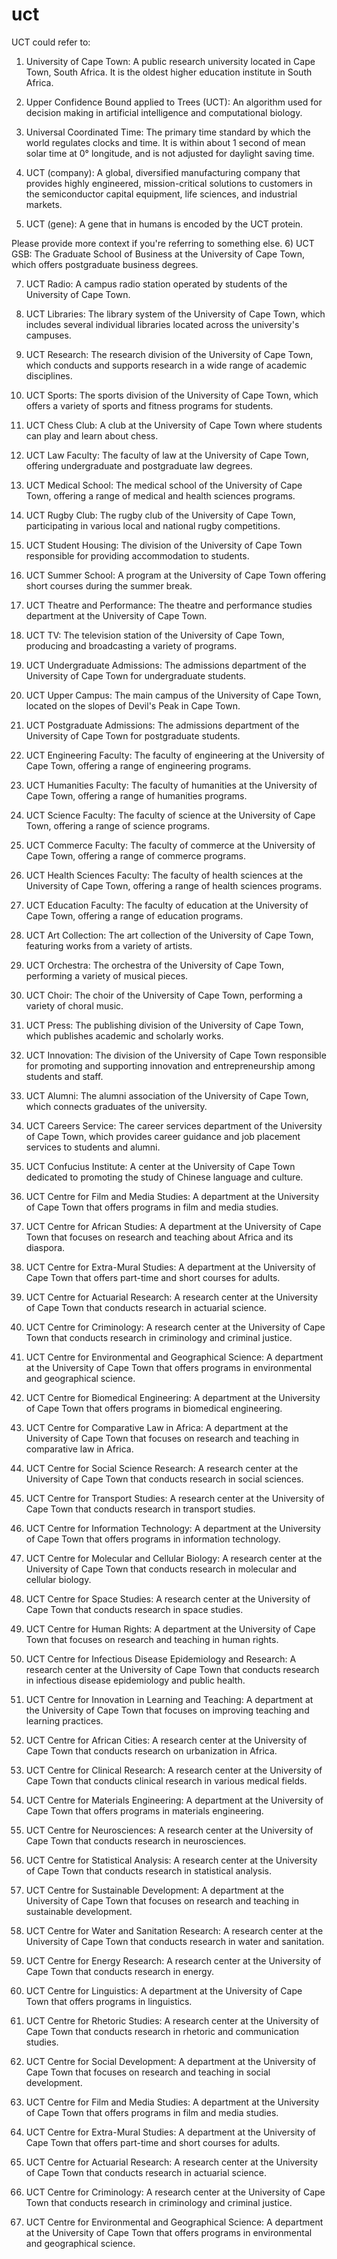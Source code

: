 # uct

UCT could refer to:

1) University of Cape Town: A public research university located in Cape Town, South Africa. It is the oldest higher education institute in South Africa.

2) Upper Confidence Bound applied to Trees (UCT): An algorithm used for decision making in artificial intelligence and computational biology.

3) Universal Coordinated Time: The primary time standard by which the world regulates clocks and time. It is within about 1 second of mean solar time at 0° longitude, and is not adjusted for daylight saving time.

4) UCT (company): A global, diversified manufacturing company that provides highly engineered, mission-critical solutions to customers in the semiconductor capital equipment, life sciences, and industrial markets.

5) UCT (gene): A gene that in humans is encoded by the UCT protein.

Please provide more context if you're referring to something else.
6) UCT GSB: The Graduate School of Business at the University of Cape Town, which offers postgraduate business degrees.

7) UCT Radio: A campus radio station operated by students of the University of Cape Town.

8) UCT Libraries: The library system of the University of Cape Town, which includes several individual libraries located across the university's campuses.

9) UCT Research: The research division of the University of Cape Town, which conducts and supports research in a wide range of academic disciplines.

10) UCT Sports: The sports division of the University of Cape Town, which offers a variety of sports and fitness programs for students.
11) UCT Chess Club: A club at the University of Cape Town where students can play and learn about chess.

12) UCT Law Faculty: The faculty of law at the University of Cape Town, offering undergraduate and postgraduate law degrees.

13) UCT Medical School: The medical school of the University of Cape Town, offering a range of medical and health sciences programs.

14) UCT Rugby Club: The rugby club of the University of Cape Town, participating in various local and national rugby competitions.

15) UCT Student Housing: The division of the University of Cape Town responsible for providing accommodation to students.

16) UCT Summer School: A program at the University of Cape Town offering short courses during the summer break.

17) UCT Theatre and Performance: The theatre and performance studies department at the University of Cape Town.

18) UCT TV: The television station of the University of Cape Town, producing and broadcasting a variety of programs.

19) UCT Undergraduate Admissions: The admissions department of the University of Cape Town for undergraduate students.

20) UCT Upper Campus: The main campus of the University of Cape Town, located on the slopes of Devil's Peak in Cape Town.
21) UCT Postgraduate Admissions: The admissions department of the University of Cape Town for postgraduate students.

22) UCT Engineering Faculty: The faculty of engineering at the University of Cape Town, offering a range of engineering programs.

23) UCT Humanities Faculty: The faculty of humanities at the University of Cape Town, offering a range of humanities programs.

24) UCT Science Faculty: The faculty of science at the University of Cape Town, offering a range of science programs.

25) UCT Commerce Faculty: The faculty of commerce at the University of Cape Town, offering a range of commerce programs.

26) UCT Health Sciences Faculty: The faculty of health sciences at the University of Cape Town, offering a range of health sciences programs.

27) UCT Education Faculty: The faculty of education at the University of Cape Town, offering a range of education programs.

28) UCT Art Collection: The art collection of the University of Cape Town, featuring works from a variety of artists.

29) UCT Orchestra: The orchestra of the University of Cape Town, performing a variety of musical pieces.

30) UCT Choir: The choir of the University of Cape Town, performing a variety of choral music. 

31) UCT Press: The publishing division of the University of Cape Town, which publishes academic and scholarly works.

32) UCT Innovation: The division of the University of Cape Town responsible for promoting and supporting innovation and entrepreneurship among students and staff.

33) UCT Alumni: The alumni association of the University of Cape Town, which connects graduates of the university.

34) UCT Careers Service: The career services department of the University of Cape Town, which provides career guidance and job placement services to students and alumni.

35) UCT Confucius Institute: A center at the University of Cape Town dedicated to promoting the study of Chinese language and culture.

36) UCT Centre for Film and Media Studies: A department at the University of Cape Town that offers programs in film and media studies.

37) UCT Centre for African Studies: A department at the University of Cape Town that focuses on research and teaching about Africa and its diaspora.

38) UCT Centre for Extra-Mural Studies: A department at the University of Cape Town that offers part-time and short courses for adults.

39) UCT Centre for Actuarial Research: A research center at the University of Cape Town that conducts research in actuarial science.

40) UCT Centre for Criminology: A research center at the University of Cape Town that conducts research in criminology and criminal justice.

41) UCT Centre for Environmental and Geographical Science: A department at the University of Cape Town that offers programs in environmental and geographical science.

42) UCT Centre for Biomedical Engineering: A department at the University of Cape Town that offers programs in biomedical engineering.

43) UCT Centre for Comparative Law in Africa: A department at the University of Cape Town that focuses on research and teaching in comparative law in Africa.

44) UCT Centre for Social Science Research: A research center at the University of Cape Town that conducts research in social sciences.

45) UCT Centre for Transport Studies: A research center at the University of Cape Town that conducts research in transport studies.

46) UCT Centre for Information Technology: A department at the University of Cape Town that offers programs in information technology.

47) UCT Centre for Molecular and Cellular Biology: A research center at the University of Cape Town that conducts research in molecular and cellular biology.

48) UCT Centre for Space Studies: A research center at the University of Cape Town that conducts research in space studies.

49) UCT Centre for Human Rights: A department at the University of Cape Town that focuses on research and teaching in human rights.

50) UCT Centre for Infectious Disease Epidemiology and Research: A research center at the University of Cape Town that conducts research in infectious disease epidemiology and public health.
51) UCT Centre for Innovation in Learning and Teaching: A department at the University of Cape Town that focuses on improving teaching and learning practices.

52) UCT Centre for African Cities: A research center at the University of Cape Town that conducts research on urbanization in Africa.

53) UCT Centre for Clinical Research: A research center at the University of Cape Town that conducts clinical research in various medical fields.

54) UCT Centre for Materials Engineering: A department at the University of Cape Town that offers programs in materials engineering.

55) UCT Centre for Neurosciences: A research center at the University of Cape Town that conducts research in neurosciences.

56) UCT Centre for Statistical Analysis: A research center at the University of Cape Town that conducts research in statistical analysis.

57) UCT Centre for Sustainable Development: A department at the University of Cape Town that focuses on research and teaching in sustainable development.

58) UCT Centre for Water and Sanitation Research: A research center at the University of Cape Town that conducts research in water and sanitation.

59) UCT Centre for Energy Research: A research center at the University of Cape Town that conducts research in energy.

60) UCT Centre for Linguistics: A department at the University of Cape Town that offers programs in linguistics.

61) UCT Centre for Rhetoric Studies: A research center at the University of Cape Town that conducts research in rhetoric and communication studies.

62) UCT Centre for Social Development: A department at the University of Cape Town that focuses on research and teaching in social development.

63) UCT Centre for Film and Media Studies: A department at the University of Cape Town that offers programs in film and media studies.

64) UCT Centre for Extra-Mural Studies: A department at the University of Cape Town that offers part-time and short courses for adults.

65) UCT Centre for Actuarial Research: A research center at the University of Cape Town that conducts research in actuarial science.

66) UCT Centre for Criminology: A research center at the University of Cape Town that conducts research in criminology and criminal justice.

67) UCT Centre for Environmental and Geographical Science: A department at the University of Cape Town that offers programs in environmental and geographical science.